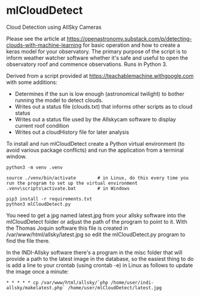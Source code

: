 # mlCloudDetect
Cloud Detection using AllSky Cameras

Please see the article at https://openastronomy.substack.com/p/detecting-clouds-with-machine-learning for basic operation and how to create a keras model for your observatory. The primary purpose of the script is to inform weather watcher software whether it's safe and useful to open the observatory roof and commence observations. Runs in Python 3.

Derived from a script provided at https://teachablemachine.withgoogle.com with some additions:
* Determines if the sun is low enough (astronomical twilight) to bother running the model to detect clouds.
* Writes out a status file (clouds.txt) that informs other scripts as to cloud status
* Writes out a status file used by the Allskycam software to display current roof condition
* Writes out a cloudHistory file for later analysis

To install and run mlCloudDetect create a Python virtual environment (to avoid various package conflicts) and run the application from a terminal window.

    python3 -m venv .venv

    source ./venv/bin/activate        # in Linux, do this every time you run the program to set up the virtual environment
    .venv\scripts\activate.bat        # in Windows

    pip3 install -r requirements.txt
    python3 mlCloudDetect.py

You need to get a jpg named latest.jpg from your allsky software into the mlCloudDetect folder or adjust the path of the program to point to it. With the Thomas Joquin software this file is created in /var/www/html/allsky/latest.jpg so edit the mlCloudDetect.py program to find the file there.

In the INDI-Allsky software there's a program in the misc folder that will provide a path to the latest image in the database, so the easiest thing to do is add a line to your crontab (using crontab -e) in Linux as follows to update the image once a minute:

    * * * * * cp /var/www/html/allsky/`php /home/user/indi-allsky/makelatest.php` /home/user/mlCloudDetect/latest.jpg